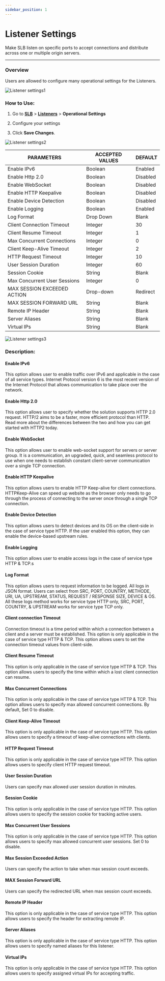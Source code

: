 ```yaml
---
sidebar_position: 1
---
```


# Listener Settings
Make SLB listen on specific ports to accept connections and distribute across one or multiple origin servers.

---
### Overview

Users are allowed to configure many operational settings for the Listeners.

![Listener settings1](/img/adc/v2/listenersetting.png)

### How to Use:

1. Go to [**SLB**](/adc/docs) > [**Listeners**](../listeners/) > **Operational Settings**

2. Configure your settings

3. Click **Save Changes**.

![Listener settings2](/img/adc/v2/listenersetting1.png)

| PARAMETERS                   | ACCEPTED VALUES | DEFAULT  |
|------------------------------|-----------------|----------|
| Enable IPv6                  | Boolean         | Enabled  |
| Enable Http 2.0              | Boolean         | Disabled |
| Enable WebSocket             | Boolean         | Disabled |
| Enable HTTP Keepalive        | Boolean         | Disabled |
| Enable Device Detection      | Boolean         | Disabled |
| Enable Logging               | Boolean         | Enabled  |
| Log Format                   | Drop Down       | Blank    |
| Client Connection Timeout    | Integer         | 30       |
| Client Resume Timeout        | Integer         | 1        |
| Max Concurrent Connections   | Integer         | 0        |
| Client Keep-Alive Timeout    | Integer         | 2        |
| HTTP Request Timeout         | Integer         | 10       |
| User Session Duration        | Integer         | 60       |
| Session Cookie               | String          | Blank    |
| Max Concurrent User Sessions | Integer         | 0        |
| MAX SESSION EXCEEDED ACTION  | Drop-down       | Redirect |
| MAX SESSION FORWARD URL      | String          | Blank    |
| Remote IP Header             | String          | Blank    |
| Server Aliases               | String          | Blank    |
| Virtual IPs                  | String          | Blank    |

![Listener settings3](/img/adc/v2/listenersetting2.png)

### **Description**:

#### Enable IPv6

This option allows user to enable traffic over IPv6 and applicable in the case of all service types. Internet Protocol version 6 is the most recent version of the Internet Protocol that allows communication to take place over the network.

#### Enable Http 2.0

This option allows user to specify whether the solution supports HTTP 2.0 request. HTTP/2 aims to be a faster, more efficient protocol than HTTP. Read more about the differences between the two and how you can get started with HTTP2 today.

#### Enable WebSocket

This option allows user to enable web-socket support for servers or server group. It is a communication, an upgraded, quick, and seamless protocol to use when one needs to establish constant client-server communication over a single TCP connection.

#### Enable HTTP Keepalive

This option allows users to enable HTTP Keep-alive for client connections. HTTPKeep-Alive can speed up website as the browser only needs to go through the process of connecting to the server once through a single TCP connection.

#### Enable Device Detection

This option allows users to detect devices and its OS on the client-side in the case of service type HTTP. If the user enabled this option, they can enable the device-based upstream rules.

#### Enable Logging

This option allows user to enable access logs in the case of service type HTTP & TCP.s

#### Log Format

This option allows users to request information to be logged. All logs in JSON format. Users can select from SRC, PORT, COUNTRY, METHODE, URI, UA, UPSTREAM, STATUS, REQUEST / RESPONSE SIZE, DEVICE & OS. All these logs method works for service type HTTP only, SRC, PORT, COUNTRY, & UPSTREAM works for service type TCP only.

#### Client connection Timeout

Connection timeout is a time period within which a connection between a client and a server must be established. This option is only applicable in the case of service type HTTP & TCP. This option allows users to set the connection timeout values from client-side.

#### Client Resume Timeout

This option is only applicable in the case of service type HTTP & TCP. This option allows users to specify the time within which a lost client connection can resume.

#### Max Concurrent Connections

This option is only applicable in the case of service type HTTP & TCP. This option allows users to specify max allowed concurrent connections. By default, Set 0 to disable.

#### Client Keep-Alive Timeout

This option is only applicable in the case of service type HTTP. This option allows users to specify a timeout of keep-alive connections with clients.

#### HTTP Request Timeout

This option is only applicable in the case of service type HTTP. This option allows users to specify client HTTP request timeout.

#### User Session Duration

Users can specify max allowed user session duration in minutes.

#### Session Cookie

This option is only applicable in the case of service type HTTP. This option allows users to specify the session cookie for tracking active users.

#### Max Concurrent User Sessions

This option is only applicable in the case of service type HTTP. This option allows users to specify max allowed concurrent user sessions. Set 0 to disable.

#### Max Session Exceeded Action

Users can specify the action to take when max session count exceeds.

#### MAX Session Forward URL

Users can specify the redirected URL when max session count exceeds.

#### Remote IP Header

This option is only applicable in the case of service type HTTP. This option allows users to specify the header for extracting remote IP.

#### Server Aliases

This option is only applicable in the case of service type HTTP. This option allows users to specify named aliases for this listener.

#### Virtual IPs

This option is only applicable in the case of service type HTTP. This option allows users to specify assigned virtual IPs for accepting traffic.